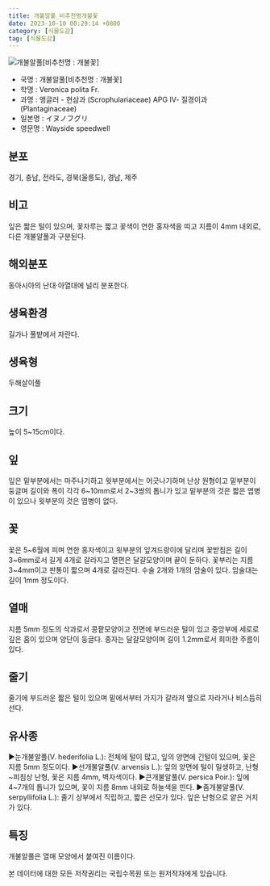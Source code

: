 ```yaml
---
title: 개불알풀_비추천명개불꽃
date: 2023-10-10 00:29:14 +0800
category: [식물도감]
tag: [식물도감]
---
```




![개불알풀[비추천명 : 개불꽃]](/fileUpload/plants/basic/Scrophulariaceae/Veronica/9668/9668_1_th2.jpg)
- 국명 : 개불알풀[비추천명 : 개불꽃]
- 학명 : Veronica polita Fr.
- 과명 : 앵글러 - 현삼과 (Scrophulariaceae) APG Ⅳ- 질경이과 (Plantaginaceae)
- 일본명 : イヌノフグリ
- 영문명 : Wayside speedwell


## 분포
경기, 충남, 전라도, 경북(울릉도), 경남, 제주
## 비고
잎은 짧은 털이 있으며, 꽃자루는 짧고 꽃색이 연한 홍자색을 띠고 지름이 4mm 내외로, 다른 개불알풀과 구분된다.
## 해외분포
동아시아의 난대·아열대에 널리 분포한다.
## 생육환경
길가나 풀밭에서 자란다.
## 생육형
두해살이풀
## 크기
높이 5~15cm이다.
## 잎
잎은 밑부분에서는 마주나기하고 윗부분에서는 어긋나기하며 난상 원형이고 밑부분이 둥글며 길이와 폭이 각각 6~10mm로서 2~3쌍의 톱니가 있고 밑부분의 것은 짧은 엽병이 있으나 윗부분의 것은 엽병이 없다.
## 꽃
꽃은 5~6월에 피며 연한 홍자색이고 윗부분의 잎겨드랑이에 달리며 꽃받침은 길이 3~6mm로서 길게 4개로 갈라지고 열편은 달걀모양이며 끝이 둔하다. 꽃부리는 지름 3~4mm이고 판통이 짧으며 4개로 갈라진다. 수술 2개와 1개의 암술이 있다. 암술대는 길이 1mm 정도이다.
## 열매
지름 5mm 정도의 삭과로서 콩팥모양이고 전면에 부드러운 털이 있고 중앙부에 세로로 깊은 홈이 있으며 양단이 둥글다. 종자는 달걀모양이며 길이 1.2mm로서 희미한 주름이 있다.
## 줄기
줄기에 부드러운 짧은 털이 있으며 밑에서부터 가지가 갈라져 옆으로 자라거나 비스듬히 선다.
## 유사종
▶눈개불알풀(V. hederifolia L.): 전체에 털이 많고, 잎의 양면에 긴털이 있으며, 꽃은 지름 5mm 정도이다. ▶선개불알풀(V. arvensis L.): 잎의 양면에 털이 밀생하고, 난형~피침상 난형, 꽃은 지름 4mm, 벽자색이다.▶큰개불알풀(V. persica Poir.): 잎에 4~7개의 톱니가 있으며, 꽃이 지름 8mm 내외로 하늘색을 띤다.▶좀개불알풀(V. serpyllifolia L.): 줄기 상부에서 직립하고, 짧은 선모가 있다. 잎은 난형으로 얕은 거치가 있다.
## 특징
개불알풀은 열매 모양에서 붙여진 이름이다.






본 데이터에 대한 모든 저작권리는 국립수목원 또는 원저작자에게 있습니다.
